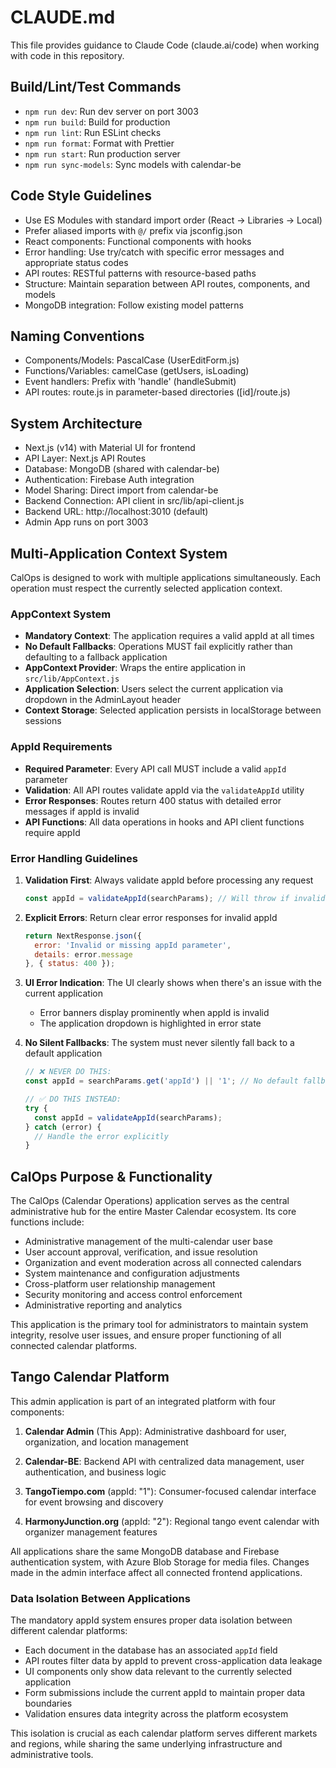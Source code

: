 # CLAUDE.md

This file provides guidance to Claude Code (claude.ai/code) when working with code in this repository.

## Build/Lint/Test Commands
- `npm run dev`: Run dev server on port 3003
- `npm run build`: Build for production
- `npm run lint`: Run ESLint checks
- `npm run format`: Format with Prettier
- `npm run start`: Run production server
- `npm run sync-models`: Sync models with calendar-be

## Code Style Guidelines
- Use ES Modules with standard import order (React → Libraries → Local)
- Prefer aliased imports with `@/` prefix via jsconfig.json
- React components: Functional components with hooks
- Error handling: Use try/catch with specific error messages and appropriate status codes
- API routes: RESTful patterns with resource-based paths
- Structure: Maintain separation between API routes, components, and models
- MongoDB integration: Follow existing model patterns

## Naming Conventions
- Components/Models: PascalCase (UserEditForm.js)
- Functions/Variables: camelCase (getUsers, isLoading)
- Event handlers: Prefix with 'handle' (handleSubmit)
- API routes: route.js in parameter-based directories ([id]/route.js)

## System Architecture
- Next.js (v14) with Material UI for frontend
- API Layer: Next.js API Routes
- Database: MongoDB (shared with calendar-be)
- Authentication: Firebase Auth integration
- Model Sharing: Direct import from calendar-be
- Backend Connection: API client in src/lib/api-client.js
- Backend URL: http://localhost:3010 (default)
- Admin App runs on port 3003

## Multi-Application Context System
CalOps is designed to work with multiple applications simultaneously. Each operation must respect the currently selected application context.

### AppContext System
- **Mandatory Context**: The application requires a valid appId at all times
- **No Default Fallbacks**: Operations MUST fail explicitly rather than defaulting to a fallback application
- **AppContext Provider**: Wraps the entire application in `src/lib/AppContext.js`
- **Application Selection**: Users select the current application via dropdown in the AdminLayout header
- **Context Storage**: Selected application persists in localStorage between sessions

### AppId Requirements
- **Required Parameter**: Every API call MUST include a valid `appId` parameter
- **Validation**: All API routes validate appId via the `validateAppId` utility
- **Error Responses**: Routes return 400 status with detailed error messages if appId is invalid
- **API Functions**: All data operations in hooks and API client functions require appId

### Error Handling Guidelines
1. **Validation First**: Always validate appId before processing any request
   ```javascript
   const appId = validateAppId(searchParams); // Will throw if invalid
   ```

2. **Explicit Errors**: Return clear error responses for invalid appId
   ```javascript
   return NextResponse.json({ 
     error: 'Invalid or missing appId parameter', 
     details: error.message 
   }, { status: 400 });
   ```

3. **UI Error Indication**: The UI clearly shows when there's an issue with the current application
   - Error banners display prominently when appId is invalid
   - The application dropdown is highlighted in error state

4. **No Silent Fallbacks**: The system must never silently fall back to a default application
   ```javascript
   // ❌ NEVER DO THIS:
   const appId = searchParams.get('appId') || '1'; // No default fallbacks!
   
   // ✅ DO THIS INSTEAD:
   try {
     const appId = validateAppId(searchParams);
   } catch (error) {
     // Handle the error explicitly
   }
   ```

## CalOps Purpose & Functionality
The CalOps (Calendar Operations) application serves as the central administrative hub for the entire Master Calendar ecosystem. Its core functions include:

- Administrative management of the multi-calendar user base
- User account approval, verification, and issue resolution
- Organization and event moderation across all connected calendars
- System maintenance and configuration adjustments
- Cross-platform user relationship management
- Security monitoring and access control enforcement
- Administrative reporting and analytics

This application is the primary tool for administrators to maintain system integrity, resolve user issues, and ensure proper functioning of all connected calendar platforms.

## Tango Calendar Platform
This admin application is part of an integrated platform with four components:

1. **Calendar Admin** (This App): Administrative dashboard for user, organization, and location management
   
2. **Calendar-BE**: Backend API with centralized data management, user authentication, and business logic

3. **TangoTiempo.com** (appId: "1"): Consumer-focused calendar interface for event browsing and discovery

4. **HarmonyJunction.org** (appId: "2"): Regional tango event calendar with organizer management features

All applications share the same MongoDB database and Firebase authentication system, with Azure Blob Storage for media files. Changes made in the admin interface affect all connected frontend applications.

### Data Isolation Between Applications
The mandatory appId system ensures proper data isolation between different calendar platforms:

- Each document in the database has an associated `appId` field
- API routes filter data by appId to prevent cross-application data leakage
- UI components only show data relevant to the currently selected application
- Form submissions include the current appId to maintain proper data boundaries
- Validation ensures data integrity across the platform ecosystem

This isolation is crucial as each calendar platform serves different markets and regions, while sharing the same underlying infrastructure and administrative tools.